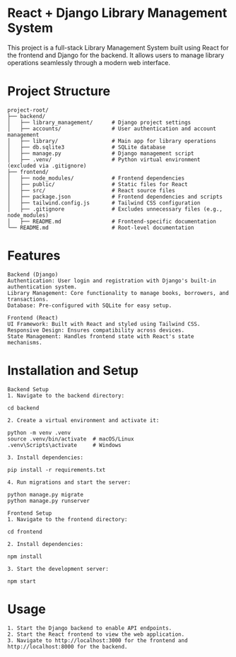 # React + Django Library Management System
This project is a full-stack Library Management System built using React for the frontend and Django for the backend. It allows users to manage library operations seamlessly through a modern web interface.

# Project Structure
    project-root/
    ├── backend/
    │   ├── library_management/      # Django project settings
    │   ├── accounts/                # User authentication and account management
    │   ├── library/                 # Main app for library operations
    │   ├── db.sqlite3               # SQLite database
    │   ├── manage.py                # Django management script
    │   ├── .venv/                   # Python virtual environment (excluded via .gitignore)
    ├── frontend/
    │   ├── node_modules/            # Frontend dependencies
    │   ├── public/                  # Static files for React
    │   ├── src/                     # React source files
    │   ├── package.json             # Frontend dependencies and scripts
    │   ├── tailwind.config.js       # Tailwind CSS configuration
    │   ├── .gitignore               # Excludes unnecessary files (e.g., node_modules)
    │   ├── README.md                # Frontend-specific documentation
    └── README.md                    # Root-level documentation

# Features
    Backend (Django)
    Authentication: User login and registration with Django's built-in authentication system.
    Library Management: Core functionality to manage books, borrowers, and transactions.
    Database: Pre-configured with SQLite for easy setup.

    Frontend (React)
    UI Framework: Built with React and styled using Tailwind CSS.
    Responsive Design: Ensures compatibility across devices.
    State Management: Handles frontend state with React's state mechanisms.

# Installation and Setup
    Backend Setup
    1. Navigate to the backend directory:

    cd backend

    2. Create a virtual environment and activate it:

    python -m venv .venv
    source .venv/bin/activate  # macOS/Linux
    .venv\Scripts\activate     # Windows
    
    3. Install dependencies:

    pip install -r requirements.txt

    4. Run migrations and start the server:

    python manage.py migrate
    python manage.py runserver

    Frontend Setup
    1. Navigate to the frontend directory:

    cd frontend

    2. Install dependencies:

    npm install

    3. Start the development server:

    npm start

# Usage
    1. Start the Django backend to enable API endpoints.
    2. Start the React frontend to view the web application.
    3. Navigate to http://localhost:3000 for the frontend and http://localhost:8000 for the backend.